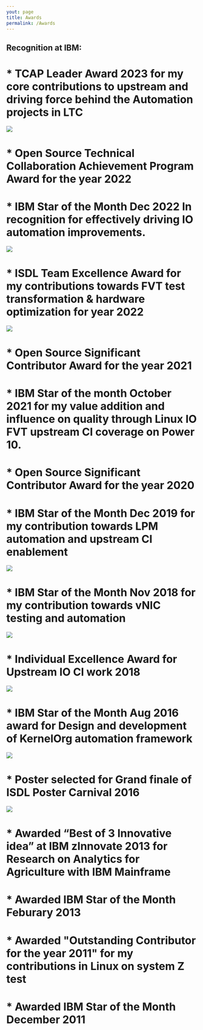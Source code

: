 ```yaml
---
yout: page
title: Awards
permalink: /Awards
---
```


## Recognition at IBM:

# * TCAP Leader Award 2023 for my core contributions to upstream and driving force behind the Automation projects in LTC

![](https://github.com/abdhaleegit/abdhaleegit.github.io/raw/master/resource/TCAPLeader.jpg)

# * Open Source Technical Collaboration Achievement Program Award for the year 2022

# * IBM Star of the Month Dec 2022 In recognition for effectively driving IO automation improvements.

![](https://github.com/abdhaleegit/abdhaleegit.github.io/raw/master/resource/dec-2022.jpg)

# * ISDL Team Excellence Award for my contributions towards FVT test transformation & hardware optimization for year 2022

![](https://github.com/abdhaleegit/abdhaleegit.github.io/raw/master/resource/Sep-2022.jpg)

# * Open Source Significant Contributor Award for the year 2021

# * IBM Star of the month October 2021 for my value addition and influence on quality through Linux IO FVT upstream CI coverage on Power 10.

# * Open Source Significant Contributor Award for the year 2020
	
# * IBM Star of the Month Dec 2019 for my contribution towards LPM automation and upstream CI enablement

![](https://github.com/abdhaleegit/abdhaleegit.github.io/raw/master/resource/dec-2019.jpg)

# * IBM Star of the Month Nov 2018 for my contribution towards vNIC testing and automation

![](https://github.com/abdhaleegit/abdhaleegit.github.io/raw/master/resource/Nov-2018.jpg)

# * Individual Excellence Award for Upstream IO CI work 2018

![](https://github.com/abdhaleegit/abdhaleegit.github.io/raw/master/resource/2018-excellence.jpg)

# * IBM Star of the Month Aug 2016 award for Design and development of KernelOrg automation framework

![](https://github.com/abdhaleegit/abdhaleegit.github.io/raw/master/resource/Aug-2016.jpg)

# * Poster selected for Grand finale of ISDL Poster Carnival 2016

![](https://github.com/abdhaleegit/abdhaleegit.github.io/raw/master/resource/Poster.jpg)

# * Awarded “Best of 3 Innovative idea” at IBM zInnovate 2013 for Research on Analytics for Agriculture with IBM Mainframe

# * Awarded IBM Star of the Month Feburary 2013

# * Awarded "Outstanding Contributor for the year 2011" for my contributions in Linux on system Z test

# * Awarded IBM Star of the Month December 2011
